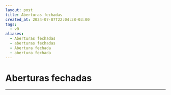 ```yaml
---
layout: post
title: Aberturas fechadas
created_at: 2024-07-07T22:04:38-03:00
tags:
  - v0
aliases:
  - Aberturas fechadas
  - aberturas fechadas
  - Abertura fechada
  - abertura fechada
---
```

# Aberturas fechadas
----

